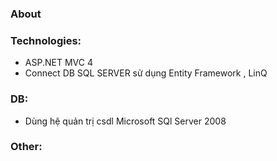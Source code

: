 ### About 

### Technologies:

- ASP.NET MVC 4
- Connect DB SQL SERVER sử dụng Entity Framework , LinQ

### DB:
- Dùng hệ quản trị csdl Microsoft SQl Server 2008

### Other:
